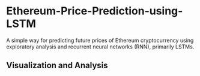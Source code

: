 # Ethereum-Price-Prediction-using-LSTM
A simple way for predicting future prices of Ethereum cryptocurrency using exploratory analysis and recurrent neural networks (RNN), primarily LSTMs.

## Visualization and Analysis
